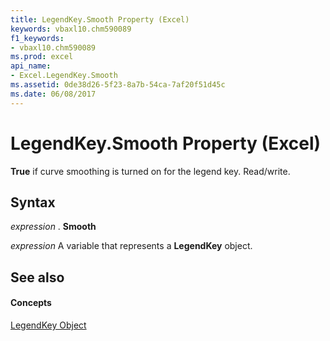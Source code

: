 ```yaml
---
title: LegendKey.Smooth Property (Excel)
keywords: vbaxl10.chm590089
f1_keywords:
- vbaxl10.chm590089
ms.prod: excel
api_name:
- Excel.LegendKey.Smooth
ms.assetid: 0de38d26-5f23-8a7b-54ca-7af20f51d45c
ms.date: 06/08/2017
---
```



# LegendKey.Smooth Property (Excel)

 **True** if curve smoothing is turned on for the legend key. Read/write.


## Syntax

 _expression_ . **Smooth**

 _expression_ A variable that represents a **LegendKey** object.


## See also


#### Concepts


[LegendKey Object](Excel.LegendKey(objec).md)

